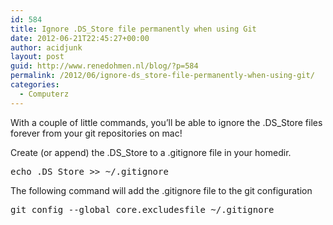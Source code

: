 ```yaml
---
id: 584
title: Ignore .DS_Store file permanently when using Git
date: 2012-06-21T22:45:27+00:00
author: acidjunk
layout: post
guid: http://www.renedohmen.nl/blog/?p=584
permalink: /2012/06/ignore-ds_store-file-permanently-when-using-git/
categories:
  - Computerz
---
```

With a couple of little commands, you’ll be able to ignore the .DS_Store files forever from your git repositories on mac!

Create (or append) the .DS_Store to a .gitignore file in your homedir.

<pre>echo .DS_Store >> ~/.gitignore
</pre>

The following command will add the .gitignore file to the git configuration

<pre>git config --global core.excludesfile ~/.gitignore
</pre>